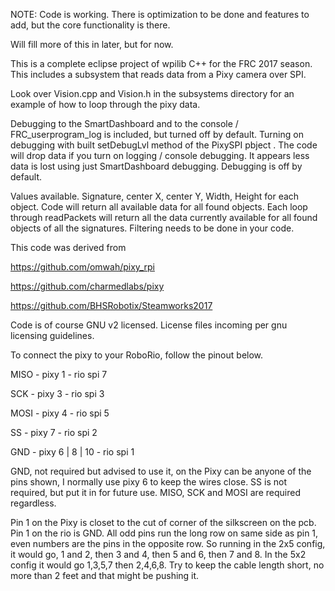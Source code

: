 NOTE: Code is working. There is optimization to be done and features to add, but the core functionality is there.

Will fill more of this in later, but for now.

This is a complete eclipse project of wpilib C++ for the FRC 2017 season. This includes a subsystem that reads data from a Pixy camera over SPI.

Look over Vision.cpp and Vision.h in the subsystems directory for an example of how to loop through the pixy data.

Debugging to the SmartDashboard and to the console / FRC_userprogram_log is included, but turned off by default. Turning on debugging with built setDebugLvl method of the PixySPI pbject . The code will drop data if you turn on logging / console debugging. It appears less data is lost using just SmartDashboard debugging. Debugging is off by default.

Values available.
Signature, center X, center Y, Width, Height for each object.
Code will return all available data for all found objects. Each loop through readPackets will return all the data currently available for all found objects of all the signatures. Filtering needs to be done in your code.

This code was derived from 

https://github.com/omwah/pixy_rpi

https://github.com/charmedlabs/pixy

https://github.com/BHSRobotix/Steamworks2017

Code is of course GNU v2 licensed. License files incoming per gnu licensing guidelines.

To connect the pixy to your RoboRio, follow the pinout below.

MISO - pixy 1 - rio spi 7

SCK  -  pixy 3 - rio spi 3

MOSI - pixy 4 - rio spi 5

SS     - pixy 7 - rio spi 2

GND  - pixy 6 | 8 | 10 - rio spi 1

GND, not required but advised to use it, on the Pixy can be anyone of the pins shown, I normally use pixy 6 to keep the wires close. SS is not required, but put it in for future use. MISO, SCK and MOSI are required regardless.

Pin 1 on the Pixy is closet to the cut of corner of the silkscreen on the pcb. Pin 1 on the rio is GND. All odd pins run the long row on same side as pin 1, even numbers are the pins in the opposite row. So running in the 2x5 config, it would go, 1 and 2, then 3 and 4, then 5 and 6, then 7 and 8. In the 5x2 config it would go 1,3,5,7 then 2,4,6,8. Try to keep the cable length short, no more than 2 feet and that might be pushing it.
